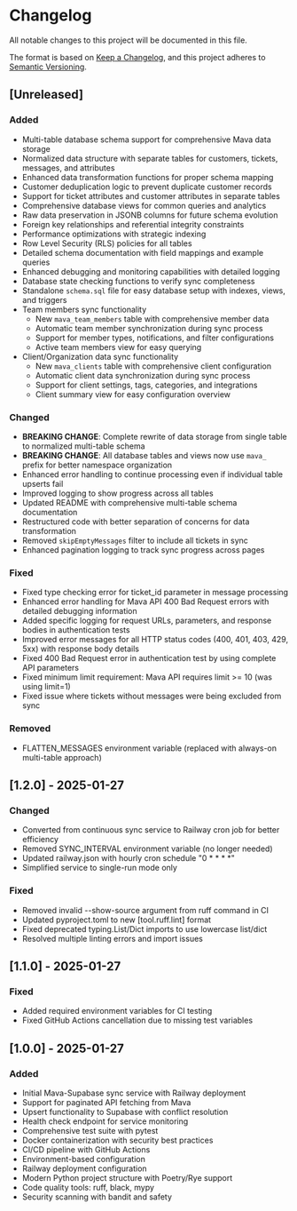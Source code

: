 # Changelog

All notable changes to this project will be documented in this file.

The format is based on [Keep a Changelog](https://keepachangelog.com/en/1.0.0/),
and this project adheres to [Semantic Versioning](https://semver.org/spec/v2.0.0.html).

## [Unreleased]

### Added
- Multi-table database schema support for comprehensive Mava data storage
- Normalized data structure with separate tables for customers, tickets, messages, and attributes
- Enhanced data transformation functions for proper schema mapping
- Customer deduplication logic to prevent duplicate customer records
- Support for ticket attributes and customer attributes in separate tables
- Comprehensive database views for common queries and analytics
- Raw data preservation in JSONB columns for future schema evolution
- Foreign key relationships and referential integrity constraints
- Performance optimizations with strategic indexing
- Row Level Security (RLS) policies for all tables
- Detailed schema documentation with field mappings and example queries
- Enhanced debugging and monitoring capabilities with detailed logging
- Database state checking functions to verify sync completeness
- Standalone `schema.sql` file for easy database setup with indexes, views, and triggers
- Team members sync functionality
  - New `mava_team_members` table with comprehensive member data
  - Automatic team member synchronization during sync process
  - Support for member types, notifications, and filter configurations
  - Active team members view for easy querying
- Client/Organization data sync functionality
  - New `mava_clients` table with comprehensive client configuration
  - Automatic client data synchronization during sync process
  - Support for client settings, tags, categories, and integrations
  - Client summary view for easy configuration overview

### Changed
- **BREAKING CHANGE**: Complete rewrite of data storage from single table to normalized multi-table schema
- **BREAKING CHANGE**: All database tables and views now use `mava_` prefix for better namespace organization
- Enhanced error handling to continue processing even if individual table upserts fail
- Improved logging to show progress across all tables
- Updated README with comprehensive multi-table schema documentation
- Restructured code with better separation of concerns for data transformation
- Removed `skipEmptyMessages` filter to include all tickets in sync
- Enhanced pagination logging to track sync progress across pages

### Fixed
- Fixed type checking error for ticket_id parameter in message processing
- Enhanced error handling for Mava API 400 Bad Request errors with detailed debugging information
- Added specific logging for request URLs, parameters, and response bodies in authentication tests
- Improved error messages for all HTTP status codes (400, 401, 403, 429, 5xx) with response body details
- Fixed 400 Bad Request error in authentication test by using complete API parameters
- Fixed minimum limit requirement: Mava API requires limit >= 10 (was using limit=1)
- Fixed issue where tickets without messages were being excluded from sync

### Removed
- FLATTEN_MESSAGES environment variable (replaced with always-on multi-table approach)

## [1.2.0] - 2025-01-27

### Changed
- Converted from continuous sync service to Railway cron job for better efficiency
- Removed SYNC_INTERVAL environment variable (no longer needed)
- Updated railway.json with hourly cron schedule "0 * * * *"
- Simplified service to single-run mode only

### Fixed
- Removed invalid --show-source argument from ruff command in CI
- Updated pyproject.toml to new [tool.ruff.lint] format
- Fixed deprecated typing.List/Dict imports to use lowercase list/dict
- Resolved multiple linting errors and import issues

## [1.1.0] - 2025-01-27

### Fixed
- Added required environment variables for CI testing
- Fixed GitHub Actions cancellation due to missing test variables

## [1.0.0] - 2025-01-27

### Added
- Initial Mava-Supabase sync service with Railway deployment
- Support for paginated API fetching from Mava
- Upsert functionality to Supabase with conflict resolution
- Health check endpoint for service monitoring
- Comprehensive test suite with pytest
- Docker containerization with security best practices
- CI/CD pipeline with GitHub Actions
- Environment-based configuration
- Railway deployment configuration
- Modern Python project structure with Poetry/Rye support
- Code quality tools: ruff, black, mypy
- Security scanning with bandit and safety 